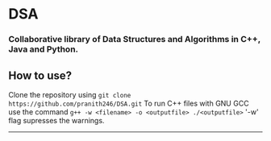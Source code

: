 # DSA
### Collaborative library of Data Structures and Algorithms in C++, Java and Python.

## How to use?
Clone the repository using 
	`git clone https://github.com/pranith246/DSA.git` 
To run C++ files with GNU GCC use the command
	```g++ -w <filename> -o <outputfile>
	./<outputfile>``` 
'-w' flag supresses the warnings.

***
<!-- Contributors: 
* Pranith 
* Yogesh -->